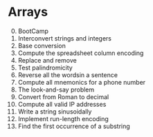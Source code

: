 # Arrays

0. BootCamp
1. Interconvert strings and integers
2. Base conversion
3. Compute the spreadsheet column encoding
4. Replace and remove
5. Test palindromicity
6. Reverse all the wordsin a sentence
7. Compute all mnemonics for a phone number
8. The look-and-say problem
9. Convert from Roman to decimal
10. Compute all valid IP addresses
11. Write a string sinusoidally
12. Implement run-length encoding
13. Find the first occurrence of a substring